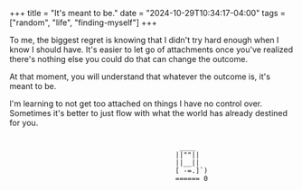 +++
title = "It's meant to be."
date = "2024-10-29T10:34:17-04:00"
tags = ["random", "life", "finding-myself"]
+++

To me, the biggest regret is knowing that I didn't try hard enough when I know I should have. It's easier to let go of attachments once you've realized there's nothing else you could do that can change the outcome.

At that moment, you will understand that whatever the outcome is, it's meant to be.

I'm learning to not get too attached on things I have no control over. Sometimes it's better to just flow with what the world has already destined for you.

<pre class="ending-asciiart">
<code>
                                          ____
                                         ||""||
                                         ||__||
                                         [ -=.]`)
                                         ====== 0
</code>
</pre>
